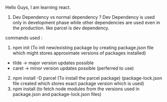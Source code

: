 Hello Guys, I am learning react.

1. Dev Dependency vs normal dependency ? 
Dev Dependency is used only in development phase while other dependencies are used even in the production.
like parcel is dev dependency.
 

 commands used : 
 1. npm init (To init new/existing package by creating package.json file which might stores approximate versions of packages installed) 
 - tilde -> major version updates possible
 - caret -> minor version updates possible (perferred to use)
 2. npm install -D parcel  (To install the parcel package) (package-lock.json file created which stores exact package version which is used)
 3. npm install (to fetch node modules from the versions used in package.json and package-lock.json files)

